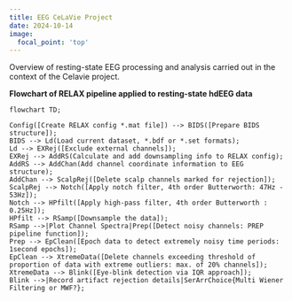 ```yaml
---
title: EEG CeLaVie Project
date: 2024-10-14
image:
  focal_point: 'top'
---
```


Overview of resting-state EEG processing and analysis carried out in the context of the Celavie project.

<!--more-->

**Flowchart of RELAX pipeline applied to resting-state hdEEG data**

```mermaid
flowchart TD;

Config([Create RELAX config *.mat file]) --> BIDS([Prepare BIDS structure]);
BIDS --> Ld(Load current dataset, *.bdf or *.set formats);
Ld --> EXRej([Exclude external channels]);
EXRej --> AddRS(Calculate and add downsampling info to RELAX config);
AddRS --> AddChan(Add channel coordinate information to EEG structure);
AddChan --> ScalpRej([Delete scalp channels marked for rejection]);
ScalpRej --> Notch([Apply notch filter, 4th order Butterworth: 47Hz - 53Hz]);
Notch --> HPfilt([Apply high-pass filter, 4th order Butterworth : 0.25Hz]);
HPfilt --> RSamp([Downsample the data]);
RSamp -->|Plot Channel Spectra|Prep([Detect noisy channels: PREP pipeline function]);
Prep --> EpClean([Epoch data to detect extremely noisy time periods: 1second epochs]);
EpClean --> XtremeData([Delete channels exceeding threshold of proportion of data with extreme outliers: max. of 20% channels]);
XtremeData --> Blink([Eye-blink detection via IQR approach]);
Blink -->|Record artifact rejection details|SerArrChoice{Multi Wiener Filtering or MWF?};


```